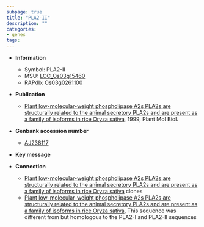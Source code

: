 ```yaml
---
subpage: true
title: "PLA2-II"
description: ""
categories:
- genes
tags: 
---
```


* **Information**  
    + Symbol: PLA2-II  
    + MSU: [LOC_Os03g15460](http://rice.plantbiology.msu.edu/cgi-bin/ORF_infopage.cgi?orf=LOC_Os03g15460)  
    + RAPdb: [Os03g0261100](http://rapdb.dna.affrc.go.jp/viewer/gbrowse_details/irgsp1?name=Os03g0261100)  

* **Publication**  
    + [Plant low-molecular-weight phospholipase A2s PLA2s are structurally related to the animal secretory PLA2s and are present as a family of isoforms in rice Oryza sativa](http://www.ncbi.nlm.nih.gov/pubmed?term=Plant+low-molecular-weight+phospholipase+A2s+PLA2s+are+structurally+related+to+the+animal+secretory+PLA2s+and+are+present+as+a+family+of+isoforms+in+rice+Oryza+sativa%5BTitle%5D), 1999, Plant Mol Biol.

* **Genbank accession number**  
    + [AJ238117](http://www.ncbi.nlm.nih.gov/nuccore/AJ238117)

* **Key message**  

* **Connection**  
    + [Plant low-molecular-weight phospholipase A2s PLA2s are structurally related to the animal secretory PLA2s and are present as a family of isoforms in rice Oryza sativa](EST) clones
    + [Plant low-molecular-weight phospholipase A2s PLA2s are structurally related to the animal secretory PLA2s and are present as a family of isoforms in rice Oryza sativa](http://www.ncbi.nlm.nih.gov/pubmed?term=Plant+low-molecular-weight+phospholipase+A2s+PLA2s+are+structurally+related+to+the+animal+secretory+PLA2s+and+are+present+as+a+family+of+isoforms+in+rice+Oryza+sativa%5BTitle%5D), This sequence was different from but homologous to the PLA2-I and PLA2-II sequences



